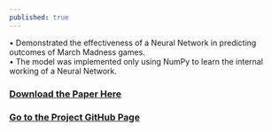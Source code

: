 ```yaml
---
published: true
---
```

•	Demonstrated the effectiveness of a Neural Network in predicting outcomes of March Madness games.  
•	The model was implemented only using NumPy to learn the internal working of a Neural Network.
   
### [Download the Paper Here](https://github.com/moazim1993/Neural-Net-for-March-Madness/blob/master/Predicting%20outcomes%20of%20the%20NCAA%20march%20Madness%20with%20an%20Artificial%20Neural%20Network.docx)
### [Go to the Project GitHub Page](https://github.com/moazim1993/Neural-Net-for-March-Madness)


